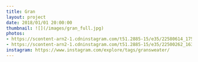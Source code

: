 ```yaml
---
title: Gran
layout: project
date: 2018/01/01 20:00:00
thumbnail: ![](/images/gran_full.jpg)
photos:
- https://scontent-arn2-1.cdninstagram.com/t51.2885-15/e35/22580614_1759732477661304_1436977567683837952_n.jpg
- https://scontent-arn2-1.cdninstagram.com/t51.2885-15/e35/22500262_1637399919644175_7965848841431810048_n.jpg
instagram: https://www.instagram.com/explore/tags/gransweater/
---
```

